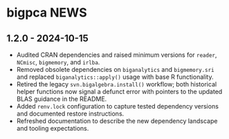 # bigpca NEWS

## 1.2.0 - 2024-10-15

- Audited CRAN dependencies and raised minimum versions for `reader`, `NCmisc`,
  `bigmemory`, and `irlba`.
- Removed obsolete dependencies on `biganalytics` and `bigmemory.sri` and
  replaced `biganalytics::apply()` usage with base R functionality.
- Retired the legacy `svn.bigalgebra.install()` workflow; both historical helper
  functions now signal a defunct error with pointers to the updated BLAS
  guidance in the README.
- Added `renv.lock` configuration to capture tested dependency versions and
  documented restore instructions.
- Refreshed documentation to describe the new dependency landscape and tooling
  expectations.
